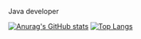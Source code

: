 Java developer

[![Anurag's GitHub stats](https://github-readme-stats.vercel.app/api?username=Oldmemory1)](https://github.com/anuraghazra/github-readme-stats)
[![Top Langs](https://github-readme-stats.vercel.app/api/top-langs/?username=Oldmemory1)](https://github.com/anuraghazra/github-readme-stats)
<!--
**Oldmemory1/Oldmemory1** is a ✨ _special_ ✨ repository because its `README.md` (this file) appears on your GitHub profile.

Here are some ideas to get you started:

- 🔭 I’m currently working on ...
- 🌱 I’m currently learning ...
- 👯 I’m looking to collaborate on ...
- 🤔 I’m looking for help with ...
- 💬 Ask me about ...
- 📫 How to reach me: ...
- 😄 Pronouns: ...
- ⚡ Fun fact: ...
-->
